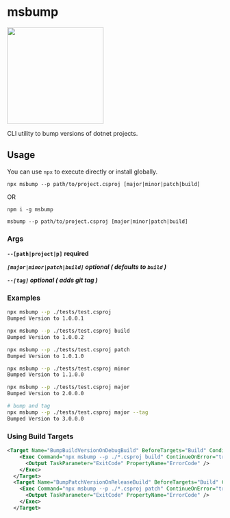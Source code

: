 # msbump

<image width="225" src="https://user-images.githubusercontent.com/6932589/135706650-25dffc3b-ea0e-48b2-999c-2f88d55c6f9b.png">

CLI utility to bump versions of dotnet projects.

## Usage

You can use `npx` to execute directly or install globally.

`npx msbump --p path/to/project.csproj [major|minor|patch|build]`

OR

`npm i -g msbump`

`msbump --p path/to/project.csproj [major|minor|patch|build]`

### Args

**`--[path|project|p]`** **required**

***`[major|minor|patch|build]` optional ( defaults to `build` )***

***`--[tag]` optional ( adds git tag )***

### Examples

```sh
npx msbump --p ./tests/test.csproj
Bumped Version to 1.0.0.1

npx msbump --p ./tests/test.csproj build
Bumped Version to 1.0.0.2

npx msbump --p ./tests/test.csproj patch
Bumped Version to 1.0.1.0

npx msbump --p ./tests/test.csproj minor
Bumped Version to 1.1.0.0

npx msbump --p ./tests/test.csproj major
Bumped Version to 2.0.0.0

# bump and tag 
npx msbump --p ./tests/test.csproj major --tag
Bumped Version to 3.0.0.0
```

### Using Build Targets

```xml
<Target Name="BumpBuildVersionOnDebugBuild" BeforeTargets="Build" Condition=" '$(Configuration)' == 'Debug'">
    <Exec Command="npx msbump --p ./*.csproj build" ContinueOnError="true">
      <Output TaskParameter="ExitCode" PropertyName="ErrorCode" />
    </Exec>
  </Target>
  <Target Name="BumpPatchVersionOnReleaseBuild" BeforeTargets="Build" Condition=" '$(Configuration)' == 'Release'">
    <Exec Command="npx msbump --p ./*.csproj patch" ContinueOnError="true">
      <Output TaskParameter="ExitCode" PropertyName="ErrorCode" />
    </Exec>
  </Target>
```
